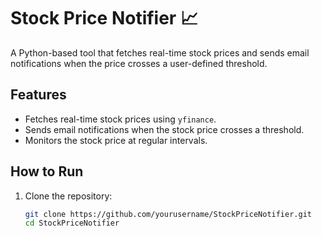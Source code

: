 # Stock Price Notifier 📈

A Python-based tool that fetches real-time stock prices and sends email notifications when the price crosses a user-defined threshold.

## Features
- Fetches real-time stock prices using `yfinance`.
- Sends email notifications when the stock price crosses a threshold.
- Monitors the stock price at regular intervals.

## How to Run
1. Clone the repository:
   ```bash
   git clone https://github.com/yourusername/StockPriceNotifier.git
   cd StockPriceNotifier